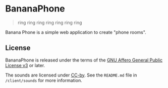 BananaPhone
============

> ring ring ring ring ring ring ring

Banana Phone is a simple web application to create "phone rooms".

License
-------

BananaPhone is released under the terms of the
[GNU Affero General Public License v3](http://www.gnu.org/licenses/agpl-3.0.html)
or later.

The sounds are licensed under [CC-by](http://creativecommons.org/licenses/by/3.0/).
See the `README.md` file in `/client/sounds` for more information.

